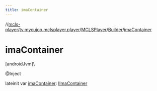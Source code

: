 ```yaml
---
title: imaContainer
---
```

//[mcls-player](../../../../index.html)/[tv.mycujoo.mclsplayer.player](../../index.html)/[MCLSPlayer](../index.html)/[Builder](index.html)/[imaContainer](ima-container.html)



# imaContainer



[androidJvm]\




@Inject



lateinit var [imaContainer](ima-container.html): [IImaContainer](../../../tv.mycujoo.mclsplayer.player.ima/-i-ima-container/index.html)




